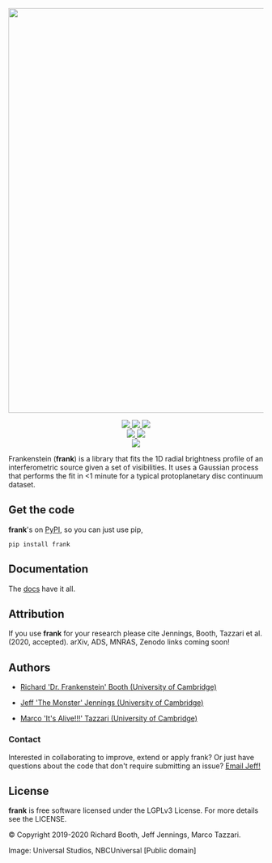 <p align="center">
  <img width = "800" src="https://github.com/discsim/frank/blob/master/docs/images/day_off.png?raw=true"/>
</p>

<p align="center">
  <a href="https://github.com/discsim/frank/releases">
      <img src="https://img.shields.io/github/release/discsim/frank/all.svg">
  </a>

  <a href="https://pypi.python.org/pypi/frank">
      <img src="https://img.shields.io/pypi/v/frank.svg">
  </a>

  <a href="https://discsim.github.io/frank/">
    <img src="https://img.shields.io/badge/docs-Read%20em!-blue.svg?style=flat"/>

  <br/>
  <a href="https://circleci.com/gh/discsim/frank">
      <img src="https://circleci.com/gh/discsim/frank.svg?style=shield">
  </a>    

  <a href="https://discsim.github.io/frank/coverage/index.html">
      <img src="https://discsim.github.io/frank/coverage/badge.svg">
  </a>   

  <br/>
  <a href="https://www.gnu.org/licenses/lgpl-3.0">
      <img src="https://img.shields.io/badge/License-LGPL%20v3-blue.svg"
      [![License: LGPL v3](https://img.shields.io/badge/License-LGPL%20v3-blue.svg">
  </a>      
</p>

Frankenstein (**frank**) is a library that fits the 1D radial brightness profile of an interferometric source given a set of visibilities. It uses a Gaussian process that performs the fit in <1 minute for a typical protoplanetary disc continuum dataset.

Get the code
------------
**frank**'s on [PyPI](https://pypi.org/project/frank), so you can just use pip,
```
pip install frank
```


Documentation
-------------
The [docs](https://discsim.github.io/frank/) have it all.

Attribution
-----------
If you use **frank** for your research please cite Jennings, Booth, Tazzari et al. (2020, accepted). arXiv, ADS, MNRAS, Zenodo links coming soon!
<!--[[arXiv]](https://arxiv.org/xx) MNRAS **xx** xx [[MNRAS]](xx) [[arXiv]](xx) [[ADS]](xx):
```
xx
```
-->

Authors
-------
- [Richard 'Dr. Frankenstein' Booth (University of Cambridge)](https://github.com/rbooth200)

- [Jeff 'The Monster' Jennings (University of Cambridge)](https://github.com/jeffjennings)

- [Marco 'It's Alive!!!' Tazzari (University of Cambridge)](https://github.com/mtazzari)

### Contact ###
Interested in collaborating to improve, extend or apply frank?
Or just have questions about the code that don't require submitting an issue?
[Email Jeff!](mailto:jmj51@ast.cam.ac.uk)

License
-------
**frank** is free software licensed under the LGPLv3 License. For more details see the LICENSE.

© Copyright 2019-2020 Richard Booth, Jeff Jennings, Marco Tazzari.

Image: Universal Studios, NBCUniversal [Public domain]
